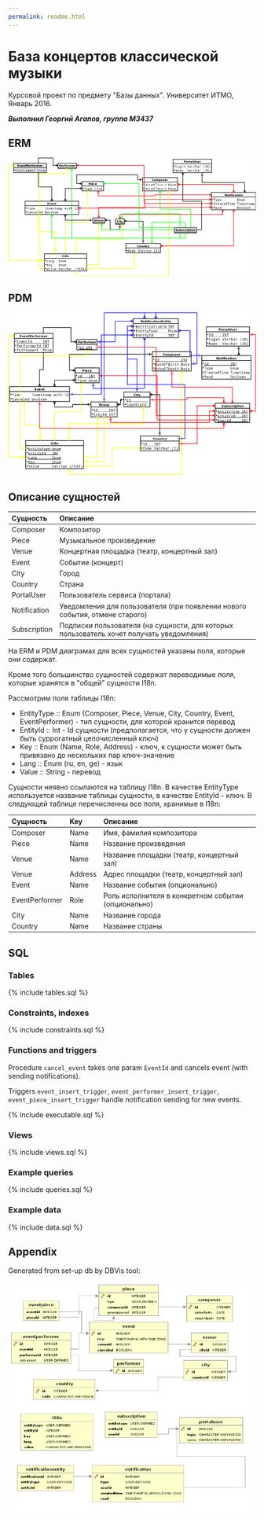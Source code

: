 ```yaml
---
permalink: readme.html
---
```


# База концертов классической музыки

Курсовой проект по предмету "Базы данных". Университет ИТМО, Январь 2016.

_**Выполнил Георгий Агапов, группа M3437**_

## ERM

![ERM](erm.png)

## PDM

![PDM](pdm.png)


## Описание сущностей

| Сущность  | Описание      |
| :-----    | :-------------|
| Composer  | Композитор |
| Piece | Музыкальное произведение |
| Venue | Концертная площадка (театр, концертный зал) |
| Event | Событие (концерт) |
| City | Город |
| Country | Страна |
| PortalUser | Пользователь сервиса (портала) |
| Notification | Уведомления для пользователя (при появлении нового события, отмене старого) |
| Subscription | Подписки пользователя (на сущности, для которых пользователь хочет получать уведомления) |

На ERM и PDM диаграмах для всех сущностей указаны поля, которые они содержат.

Кроме того большинство сущностей содержат переводимые поля, которые хранятся в "общей" сущности I18n.

Рассмотрим поля таблицы I18n:

 * EntityType :: Enum (Composer, Piece, Venue, City, Country, Event, EventPerformer) - тип сущности, для которой хранится перевод
 * EntityId :: Int - Id сущности (предполагается, что у сущности должен быть суррогатный целочисленный ключ)
 * Key :: Enum (Name, Role, Address) - ключ, к сущности может быть привязано до нескольких пар ключ-значение
 * Lang :: Enum (ru, en, ge) - язык
 * Value :: String - перевод

Сущности неявно ссылаются на таблицу I18n. В качестве EntityType используется название таблицы сущности, в качестве EntityId - ключ. В следующей таблице перечисленны все поля, хранимые в I18n:

| Сущность  | Key           | Описание      |
| :-----    | :------------- |:-------------|
| Composer  | Name      | Имя, фамилия композитора |
| Piece | Name | Название произведения |
| Venue | Name | Название площадки (театр, концертный зал) |
| Venue | Address | Адрес площадки (театр, концертный зал) |
| Event | Name | Название события (опционально) |
| EventPerformer | Role | Роль исполнителя в конкретном событии (опционально) |
| City | Name | Название города |
| Country | Name | Название страны |

## SQL

### Tables

{% include tables.sql %}

### Constraints, indexes

{% include constraints.sql %}

### Functions and triggers

Procedure `cancel_event` takes one param `EventId` and cancels event (with sending notifications).

Triggers `event_insert_trigger`, `event_performer_insert_trigger`, `event_piece_insert_trigger` handle notification sending for new events.

{% include executable.sql %}

### Views

{% include views.sql %}

### Example queries

{% include queries.sql %}

### Example data

{% include data.sql %}

## Appendix

Generated from set-up db by DBVis tool:

![PDM generated](pdm_generated.png)
